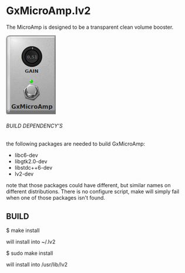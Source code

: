 # GxMicroAmp.lv2
The MicroAmp is designed to be a transparent clean volume booster.

![GxMicroAmp](https://raw.githubusercontent.com/brummer10/GxMicroAmp.lv2/master/GxMicroAmp.png)


###### BUILD DEPENDENCY’S 

the following packages are needed to build GxMicroAmp:

- libc6-dev
- libgtk2.0-dev
- libstdc++6-dev
- lv2-dev

note that those packages could have different, but similar names 
on different distributions. There is no configure script, 
make will simply fail when one of those packages isn't found.

## BUILD 

$ make install

will install into ~/.lv2

$ sudo make install

will install into /usr/lib/lv2

